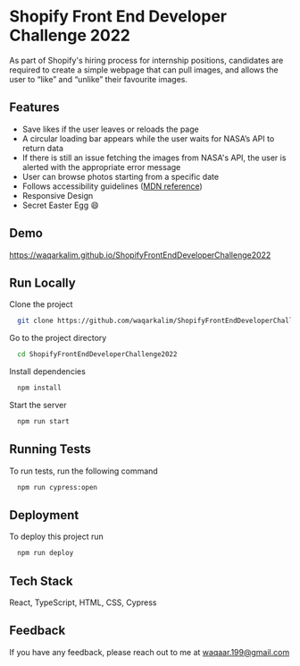 
# Shopify Front End Developer Challenge 2022

As part of Shopify's hiring process for internship positions, candidates are required to create a simple webpage that can pull images, and allows the user to “like” and “unlike” their favourite images.


## Features

- Save likes if the user leaves or reloads the page
- A circular loading bar appears while the user waits for NASA’s API to return data
- If there is still an issue fetching the images from NASA's API, the user is alerted with the appropriate error message
- User can browse photos starting from a specific date
- Follows accessibility guidelines ([MDN reference](https://developer.mozilla.org/en-US/docs/Learn/Accessibility/HTML))
- Responsive Design
- Secret Easter Egg 😄


  
## Demo

https://waqarkalim.github.io/ShopifyFrontEndDeveloperChallenge2022


## Run Locally

Clone the project

```bash
  git clone https://github.com/waqarkalim/ShopifyFrontEndDeveloperChallenge2022
```

Go to the project directory

```bash
  cd ShopifyFrontEndDeveloperChallenge2022
```

Install dependencies

```bash
  npm install
```

Start the server

```bash
  npm run start
```

  
## Running Tests

To run tests, run the following command

```bash
  npm run cypress:open
```

  
## Deployment

To deploy this project run

```bash
  npm run deploy
```

  
## Tech Stack

React, TypeScript, HTML, CSS, Cypress
## Feedback

If you have any feedback, please reach out to me at waqaar.199@gmail.com
